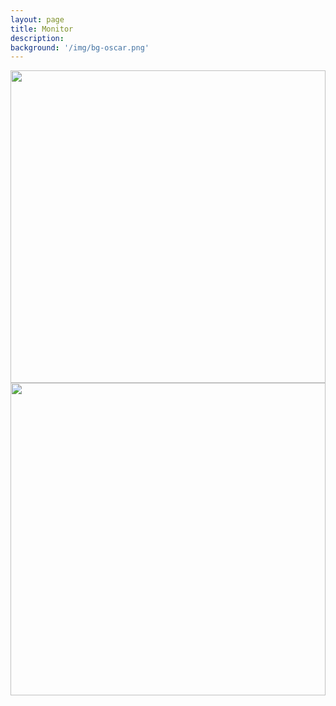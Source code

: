 ```yaml
---
layout: page
title: Monitor
description: 
background: '/img/bg-oscar.png'
---
```


<img src="http://147.46.215.251:8885/ISAPI/Streaming/channels/102/httpPreview/" width="100%"  height="500px">
<img src="http://192.168.0.122:80/ISAPI/Streaming/channels/102/httpPreview/" width="100%"  height="500px">

<!-- C310 streams MJPEG
<img src="http://[PUT IP ADDRESS / LOG-IN INFO HERE]?action=stream" width="100%"  height="500px">     -->   